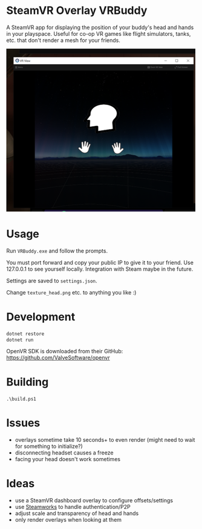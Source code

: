 # SteamVR Overlay VRBuddy

A SteamVR app for displaying the position of your buddy's head and hands in your playspace. Useful for co-op VR games like flight simulators, tanks, etc. that don't render a mesh for your friends.

<img src="screenshot.png" width="500px">

# Usage

Run `VRBuddy.exe` and follow the prompts.

You must port forward and copy your public IP to give it to your friend. Use 127.0.0.1 to see yourself locally. Integration with Steam maybe in the future.

Settings are saved to `settings.json`.

Change `texture_head.png` etc. to anything you like :)

# Development

```cli
dotnet restore
dotnet run
```

OpenVR SDK is downloaded from their GitHub: https://github.com/ValveSoftware/openvr

# Building

```cli
.\build.ps1
```

# Issues

- overlays sometime take 10 seconds+ to even render (might need to wait for something to initialize?)
- disconnecting headset causes a freeze
- facing your head doesn't work sometimes

# Ideas

- use a SteamVR dashboard overlay to configure offsets/settings
- use [Steamworks](https://github.com/rlabrecque/Steamworks.NET) to handle authentication/P2P
- adjust scale and transparency of head and hands
- only render overlays when looking at them

